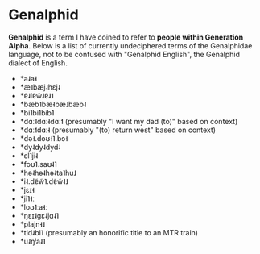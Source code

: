 
# Genalphid

<b>Genalphid</b> is a term I have coined to refer to <b>people within Generation Alpha</b>. Below is a list of currently undeciphered terms of the Genalphidae language, not to be confused with "Genalphid English", the Genalphid dialect of English.

  <ul>
    <li>*a˨a˧</li>
    <li>*æ˥bæj˨hɛj˨</li>
    <li>*ɐ̃˨lɐ̃w̃˨ɐ̃˨˦</li>
    <li>*bæb˥bæ˧bæ˩bæb˨</li>
    <li>*bi˥bi˥bib˥</li>
    <li>*dɑː˨dɑː˧dɑː˦ (presumably "I want my dad (to)" based on context)</li>
    <li>*dɑː˦dɑː˧ (presumably "(to) return west" based on context)</li>
    <li>*də˧.doʊ˧˥.bɔ˧</li>
    <li>*dy˨dy˨dyd˨</li>
    <li>*ɛl˥ji˨</li>
    <li>*foʊ˥.saʊ˨˥</li>
    <li>*hə˨hə˨hə˨ta˥hu˩</li>
    <li>*i˨.dɐ̃w̃˥.dɐ̃w̃˨˩</li>
    <li>*jɛɪ˧</li>
    <li>*ji˥˧ː</li>
    <li>*loʊ˥ːa˧ː</li>
    <li>*ŋɛɪ˨gɛ˨jɑ˨˥</li>
    <li>*plajn˧˩</li>
    <li>*tid˨bi˥ (presumably an honorific title to an MTR train)</li>
    <li>*u˨ŋʲa˨˥</li>
  </ul>



